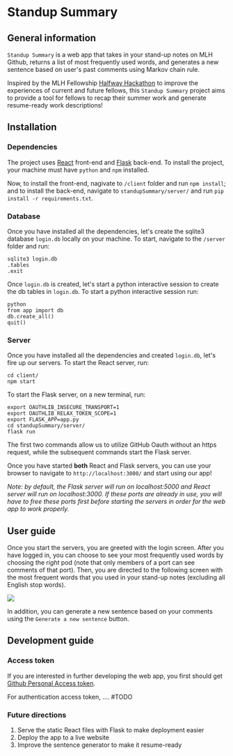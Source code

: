 # Standup Summary

## General information
`Standup Summary` is a web app that takes in your stand-up notes on MLH Github, returns a list of most frequently used words, and generates a new sentence based on user's past comments using Markov chain rule.

Inspired by the MLH Fellowship [Halfway Hackathon](https://mlh-fellowship.gitbook.io/fellow-handbook/events/halfway-hackathon) to improve the experiences of current and future fellows, this `Standup Summary` project aims to provide a tool for fellows to recap their summer work and generate resume-ready work descriptions!

## Installation
### Dependencies
The project uses [React](https://reactjs.org/) front-end and [Flask](https://flask.palletsprojects.com/en/1.1.x/) back-end. To install the project, your machine must have `python` and `npm` installed.

Now, to install the front-end, nagivate to `/client` folder and run `npm install`; and to install the back-end, navigate to `standupSummary/server/` and run `pip install -r requirements.txt`.

### Database
Once you have installed all the dependencies, let's create the sqlite3 database `login.db` locally on your machine. 
To start, navigate to the `/server` folder and run:

```
sqlite3 login.db
.tables
.exit
```

Once `login.db` is created, let's start a python interactive session to create the db tables in `login.db`. 
To start a python interactive session run:

```
python
from app import db
db.create_all()
quit()
```

### Server
Once you have installed all the dependencies and created `login.db`, let's fire up our servers. To start the React server, run:
```
cd client/
npm start
```

To start the Flask server, on a new terminal, run:
```
export OAUTHLIB_INSECURE_TRANSPORT=1
export OAUTHLIB_RELAX_TOKEN_SCOPE=1
export FLASK_APP=app.py
cd standupSummary/server/
flask run
```
The first two commands allow us to utilize GitHub Oauth without an https request, while the subsequent commands start the Flask server.


Once you have started **both** React and Flask servers, you can use your browser to navigate to `http://localhost:3000/` and start using our app!

*Note: by default, the Flask server will run on localhost:5000 and React server will run on localhost:3000. If these ports are already in use, you will have to free these ports first before starting the servers in order for the web app to work properly.*


## User guide
Once you start the servers, you are greeted with the login screen. After you have logged in, you can choose to see your most frequently used words by choosing the *right* pod (note that only members of a port can see comments of that port). Then, you are directed to the following screen with the most frequent words that you used in your stand-up notes (excluding all English stop words).

![](https://i.imgur.com/a8udbbz.gif)

In addition, you can generate a new sentence based on your comments using the `Generate a new sentence` button. 

## Development guide
### Access token
If you are interested in further developing the web app, you first should get [Github Personal Access token](https://docs.github.com/en/github/authenticating-to-github/creating-a-personal-access-token). 

For authentication access token, .... #TODO

### Future directions
1. Serve the static React files with Flask to make deployment easier
2. Deploy the app to a live website
3. Improve the sentence generator to make it resume-ready
